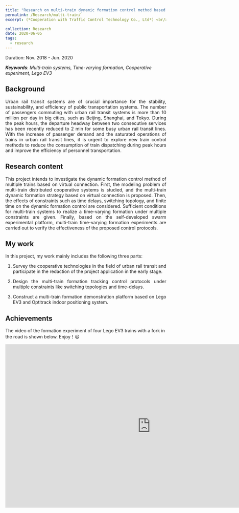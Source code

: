 ```yaml
---
title: "Research on multi-train dynamic formation control method based on virtual coupling frame"
permalink: /Research/multi-train/
excerpt: (*Cooperation with Traffic Control Technology Co., Ltd*) <br/> Supported by Beijing Natural Science Foundation. <br/> <a href="https://jianhua-WANG-BUAA.github.io/Research/multi-train/"><img src="https://jianhua-WANG-BUAA.github.io/images/multi-train-lego-experiment.png" alt="multi-train-lego-experiment.png" border="0" width="500" /></a>

collection: Research
date: 2020-06-05
tags:
  - research
---
```



Duration: Nov. 2018 - Jun. 2020

***Keywords***: *Multi-train systems, Time-varying formation, Cooperative experiment, Lego EV3*

<!-- <body>
  <p style="color:rgb(51, 156, 255);">
   ***Keywords***: *Multi-train systems, Time-varying formation, Cooperative experiment, Lego EV3*
   </p>
</body> -->


## Background

<!-- 城市轨道交通作为首都交通网络的中枢神经，对首都经济发展起着重要支撑作用。为进一步提高首都城市轨道交通服务质量，充分发挥多列车协同化运营优势，拟采用多列车编队控制技术来保障多列车高效有序地执行任务。多列车通过虚拟连挂的方式来动态调整它们之间的相对距离，在保证多列车之间安全性的基础上，同时提高了多列车协同运营的效率，避免了传统多列车之间物理连挂，集中式调度控制等问题。 -->
<p style="text-align:justify; text-justify:inter-ideograph;">
Urban rail transit systems are of crucial importance for the stability, sustainability, and efficiency of public transportation systems. The number of passengers commuting with urban rail transit systems is more than 10 million per day in big cities, such as Beijing, Shanghai, and Tokyo. During the peak hours, the departure headway between two consecutive services has been recently reduced to 2 min for some busy urban rail transit lines. With the increase of passenger demand and the saturated operations of trains in urban rail transit lines, it is urgent to explore new train control methods to reduce the consumption of train dispatching during peak hours and improve the efficiency of personnel transportation.
</p>

## Research content

<!-- 本项目拟研究基于虚拟连挂的多列车动态编队控制方法。首先，研究多列车分布式协同系统建模问题，提出基于虚拟连挂的多列车动态编队策略，设计多列车动态编队控制器构型。其次，研究时变编队、切换拓扑、有限时间等约束对动态编队控制的影响，给出在多约束条件下实现多列车动态编队控制的判据。最后，基于自主研发的集群实验平台开展实物验证，通过动态编队控制实验对相关算法进行验证与评估。 -->

<p style="text-align:justify; text-justify:inter-ideograph;">
This project intends to investigate the dynamic formation control method of multiple trains based on virtual connection. First, the modeling problem of multi-train distributed cooperative systems is studied, and the multi-train dynamic formation strategy based on virtual connection is proposed. Then, the effects of constraints such as time delays, switching topology, and finite time on the dynamic formation control are considered. Sufficient conditions for multi-train systems to realize a time-varying formation under multiple constraints are given. Finally, based on the self-developed swarm experimental platform, multi-train time-varying formation experiments are carried out to verify the effectiveness of the proposed control protocols.  
</p>


## My work

In this project, my work mainly includes the following three parts:

1. <p style="text-align:justify; text-justify:inter-ideograph;"> Survey the cooperative technologies in the field of urban rail transit and participate in the redaction of the project application in the early stage.</p>
2. <p style="text-align:justify; text-justify:inter-ideograph;">Design the multi-train formation tracking control protocols under multiple constraints like switching topologies and time-delays.</p>
3. <p style="text-align:justify; text-justify:inter-ideograph;">Construct a multi-train formation demonstration platform based on Lego EV3 and Optitrack indoor positioning system.</p>


## Achievements

<!-- 四辆乐高小车在有岔路的情况下的编队实验视频如下图。 -->

The video of the formation experiment of four Lego EV3 trains with a fork in the road is shown below. Enjoy！😃

<iframe width="908" height="511" src="https://www.youtube.com/embed/wXUTkhT4IXA" frameborder="0" allow="accelerometer; autoplay; encrypted-media; gyroscope; picture-in-picture" allowfullscreen></iframe>

